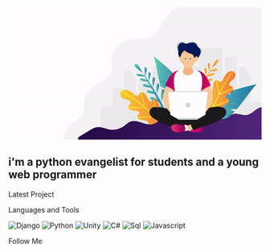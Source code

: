 ![Header](https://github.com/stealthaction/Stealthaction/blob/main/assets/d688d5e.gif)

## i'm a python evangelist for students and a young web programmer

Latest Project

Languages and Tools

![Django](https://img.shields.io/badge/Django-4B0082?style=for-the-badge&logo=Django)
![Python](https://img.shields.io/badge/Python-4B0082?style=for-the-badge&logo)
![Unity](https://img.shields.io/badge/Unity-4B0082?style=for-the-badge&logo=Unity)
![C#](https://img.shields.io/badge/CSharp-4B0082?style=for-the-badge&logo=C#)
![Sql](https://img.shields.io/badge/Sql-4B0082?style=for-the-badge&logo=Sql)
![Javascript](https://img.shields.io/badge/Javascript-4B0082?style=for-the-badge&logo=Javascript)

Follow Me